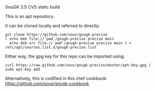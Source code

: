 GnuGK 3.5 CVS static build

This is an apt repository.

It can be cloned locally and referred to directly:

    git clone https://github.com/sous/gnugk-precise
    ( echo deb file://`pwd`/gnugk-precise precise main
      echo deb-src file://`pwd`/gnugk-precise precise main ) > /etc/apt/sources.list.d/gnugk-precise.list

Either way, the gpg key for this repo can be imported using:

    curl https://raw.github.com/sous/gnugk-precise/master/apt-key.gpg | sudo apt-key add

Alternatively, this is codified in this chef cookbook: https://github.com/sous/gnugk-cookbook

